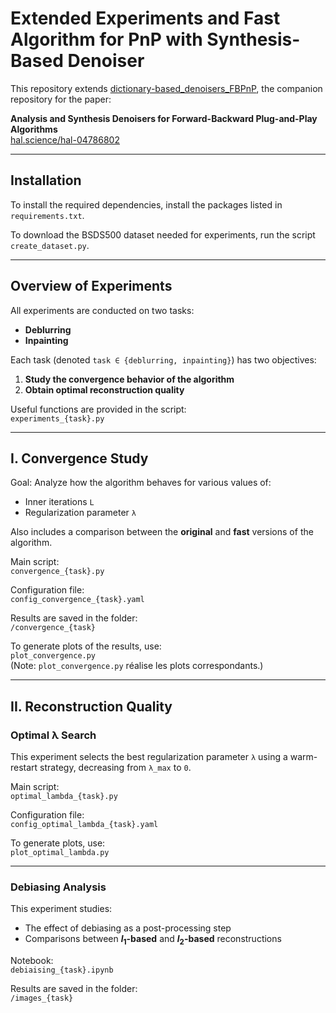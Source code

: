 # Extended Experiments and Fast Algorithm for PnP with Synthesis-Based Denoiser

This repository extends [dictionary-based_denoisers_FBPnP](https://github.com/tomMoral/dictionary-based_denoisers_FBPnP), the companion repository for the paper:

**Analysis and Synthesis Denoisers for Forward-Backward Plug-and-Play Algorithms**  
[hal.science/hal-04786802](https://hal.science/hal-04786802)

---

## Installation

To install the required dependencies, install the packages listed in `requirements.txt`.

To download the BSDS500 dataset needed for experiments, run the script `create_dataset.py`.

---

## Overview of Experiments

All experiments are conducted on two tasks:
- **Deblurring**
- **Inpainting**

Each task (denoted `task ∈ {deblurring, inpainting}`) has two objectives:
1. **Study the convergence behavior of the algorithm**
2. **Obtain optimal reconstruction quality**

Useful functions are provided in the script:  
`experiments_{task}.py`

---

## I. Convergence Study

Goal: Analyze how the algorithm behaves for various values of:
- Inner iterations `L`
- Regularization parameter `λ`

Also includes a comparison between the **original** and **fast** versions of the algorithm.

Main script:  
`convergence_{task}.py`

Configuration file:  
`config_convergence_{task}.yaml`

Results are saved in the folder:  
`/convergence_{task}`

To generate plots of the results, use:  
`plot_convergence.py`  
(Note: `plot_convergence.py` réalise les plots correspondants.)

---

## II. Reconstruction Quality

### Optimal λ Search

This experiment selects the best regularization parameter `λ` using a warm-restart strategy, decreasing from `λ_max` to `0`.

Main script:  
`optimal_lambda_{task}.py`

Configuration file:  
`config_optimal_lambda_{task}.yaml`

To generate plots, use:  
`plot_optimal_lambda.py`

---

### Debiasing Analysis

This experiment studies:
- The effect of debiasing as a post-processing step
- Comparisons between **$l_1$-based** and **$l_2$-based** reconstructions

Notebook:  
`debiaising_{task}.ipynb`

Results are saved in the folder:  
`/images_{task}`
